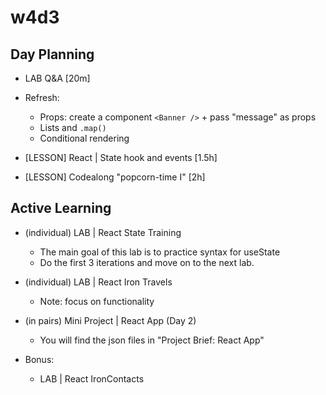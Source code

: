 
# w4d3


<!-- 


@todo:
- improve planning + improve steps in demo (ex. create .md with steps to follow)
- create slides or cheatsheet for state ?

-->






## Day Planning
 
- LAB Q&A [20m]

- Refresh:
  - Props: create a component `<Banner />` + pass "message" as props
  - Lists and `.map()`
  - Conditional rendering


- [LESSON] React | State hook and events [1.5h]

- [LESSON] Codealong "popcorn-time I" [2h]




## Active Learning


- (individual) LAB | React State Training
  - The main goal of this lab is to practice syntax for useState
  - Do the first 3 iterations and move on to the next lab.


- (individual) LAB | React Iron Travels
  - Note: focus on functionality


- (in pairs) Mini Project | React App (Day 2)
  - You will find the json files in "Project Brief: React App"


- Bonus: 
  - LAB | React IronContacts



